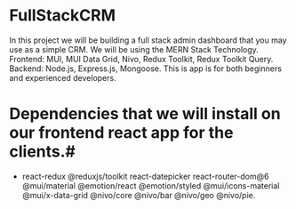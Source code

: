 # FullStackCRM
In this project we will be building a full stack admin dashboard that you may use as a simple CRM. We will be using the MERN Stack Technology. Frontend: MUI, MUI Data Grid, Nivo, Redux Toolkit, Redux Toolkit Query. Backend: Node.js, Express.js, Mongoose. This is app is for both beginners and experienced developers.
# Dependencies that we will install on our frontend react app for the clients.#
*  react-redux @reduxjs/toolkit react-datepicker react-router-dom@6 @mui/material @emotion/react @emotion/styled @mui/icons-material @mui/x-data-grid @nivo/core @nivo/bar @nivo/geo @nivo/pie.
